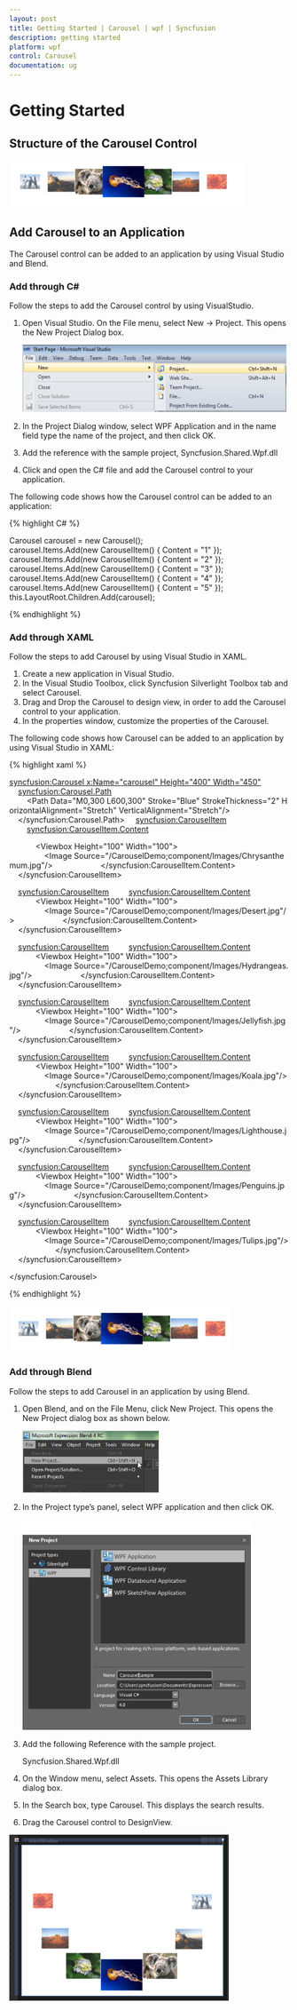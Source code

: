```yaml
---
layout: post
title: Getting Started | Carousel | wpf | Syncfusion
description: getting started
platform: wpf
control: Carousel
documentation: ug
---
```


# Getting Started

## Structure of the Carousel Control

![](Getting-Started_images/Getting-Started_img1.png)



## Add Carousel to an Application

The Carousel control can be added to an application by using Visual Studio and Blend.

### Add through C#

Follow the steps to add the Carousel control by using VisualStudio.

1. Open Visual Studio. On the File menu, select New -> Project. This opens the New Project Dialog box.

   ![](Getting-Started_images/Getting-Started_img2.png)



2. In the Project Dialog window, select WPF Application and in the name field type the name of the project, and then click OK.
3. Add the reference with the sample project, Syncfusion.Shared.Wpf.dll
4. Click and open the C# file and add the Carousel control to your application.

The following code shows how the Carousel control can be added to an application:

{% highlight C# %}


Carousel carousel = new Carousel();
carousel.Items.Add(new CarouselItem() { Content = "1" });
carousel.Items.Add(new CarouselItem() { Content = "2" });
carousel.Items.Add(new CarouselItem() { Content = "3" });
carousel.Items.Add(new CarouselItem() { Content = "4" });
carousel.Items.Add(new CarouselItem() { Content = "5" });
this.LayoutRoot.Children.Add(carousel);

{% endhighlight %}

### Add through XAML

Follow the steps to add Carousel by using Visual Studio in XAML.

1. Create a new application in Visual Studio.
2. In the Visual Studio Toolbox, click Syncfusion Silverlight Toolbox tab and select Carousel.
3. Drag and Drop the Carousel to design view, in order to add the Carousel control to your application.
4. In the properties window, customize the properties of the Carousel.



The following code shows how Carousel can be added to an application by using Visual Studio in XAML:

{% highlight xaml %}



<syncfusion:Carousel x:Name="carousel" Height="400" Width="450">
    <syncfusion:Carousel.Path>
        <Path Data="M0,300 L600,300" Stroke="Blue" StrokeThickness="2" HorizontalAlignment="Stretch" VerticalAlignment="Stretch"/>
    </syncfusion:Carousel.Path>
    <syncfusion:CarouselItem>
        <syncfusion:CarouselItem.Content>

            <Viewbox Height="100" Width="100">
                <Image Source="/CarouselDemo;component/Images/Chrysanthemum.jpg"/>
            </Viewbox>
        </syncfusion:CarouselItem.Content>
    </syncfusion:CarouselItem>

    <syncfusion:CarouselItem>
        <syncfusion:CarouselItem.Content>
            <Viewbox Height="100" Width="100">
                <Image Source="/CarouselDemo;component/Images/Desert.jpg"/>
            </Viewbox>
        </syncfusion:CarouselItem.Content>
    </syncfusion:CarouselItem>

    <syncfusion:CarouselItem>
        <syncfusion:CarouselItem.Content>
            <Viewbox Height="100" Width="100">
                <Image Source="/CarouselDemo;component/Images/Hydrangeas.jpg"/>
            </Viewbox>
        </syncfusion:CarouselItem.Content>
    </syncfusion:CarouselItem>

    <syncfusion:CarouselItem>
        <syncfusion:CarouselItem.Content>
            <Viewbox Height="100" Width="100">
                <Image Source="/CarouselDemo;component/Images/Jellyfish.jpg"/>
            </Viewbox>
        </syncfusion:CarouselItem.Content>
    </syncfusion:CarouselItem>

    <syncfusion:CarouselItem>
        <syncfusion:CarouselItem.Content>
            <Viewbox Height="100" Width="100">
                <Image Source="/CarouselDemo;component/Images/Koala.jpg"/>
            </Viewbox>
        </syncfusion:CarouselItem.Content>
    </syncfusion:CarouselItem>

    <syncfusion:CarouselItem>
        <syncfusion:CarouselItem.Content>
            <Viewbox Height="100" Width="100">
                <Image Source="/CarouselDemo;component/Images/Lighthouse.jpg"/>
            </Viewbox>
        </syncfusion:CarouselItem.Content>
    </syncfusion:CarouselItem>

    <syncfusion:CarouselItem>
        <syncfusion:CarouselItem.Content>
            <Viewbox Height="100" Width="100">
                <Image Source="/CarouselDemo;component/Images/Penguins.jpg"/>
            </Viewbox>
        </syncfusion:CarouselItem.Content>
    </syncfusion:CarouselItem>

    <syncfusion:CarouselItem>
        <syncfusion:CarouselItem.Content>
            <Viewbox Height="100" Width="100">
                <Image Source="/CarouselDemo;component/Images/Tulips.jpg"/>
            </Viewbox>
        </syncfusion:CarouselItem.Content>
    </syncfusion:CarouselItem>

</syncfusion:Carousel>


{% endhighlight %}


![](Getting-Started_images/Getting-Started_img3.png)

### Add through Blend

Follow the steps to add Carousel in an application by using Blend.

1. Open Blend, and on the File Menu, click New Project. This opens the New Project dialog box as shown below.



   ![](Getting-Started_images/Getting-Started_img4.png)



2. In the Project type’s panel, select WPF application and then click OK.



   ![](Getting-Started_images/Getting-Started_img5.png)


3. Add the following Reference with the sample project.

   Syncfusion.Shared.Wpf.dll

4. On the Window menu, select Assets. This opens the Assets Library dialog box.
5. In the Search box, type Carousel. This displays the search results.
6. Drag the Carousel control to DesignView.







![](Getting-Started_images/Getting-Started_img6.png)

